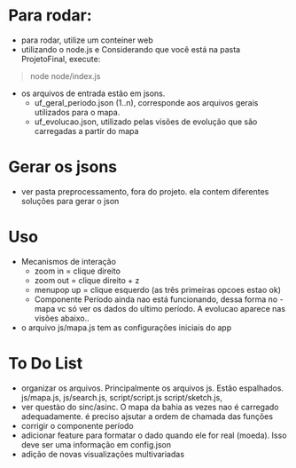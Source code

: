 # Para rodar: 
- para rodar, utilize um conteiner web
- utilizando o node.js e Considerando que você está na pasta ProjetoFinal, execute: 
> node node/index.js
- os arquivos de entrada estão em jsons.
	- uf_geral_periodo.json (1..n), corresponde aos arquivos gerais utilizados para o mapa.
	- uf_evolucao.json, utilizado pelas visões de evolução que são carregadas a partir do mapa

# Gerar os jsons
- ver pasta preprocessamento, fora do projeto. ela contem diferentes soluções para gerar o json	

# Uso
- Mecanismos de interação
	- zoom in = clique direito
	- zoom out = clique direito + z
	- menupop up = clique esquerdo (as três primeiras opcoes estao ok) 
	- Componente Período ainda nao está funcionando, dessa forma no - mapa vc só ver os dados do ultimo período. A evolucao aparece nas visões abaixo..	
- o arquivo js/mapa.js tem as configurações iniciais do app

# To Do List
- organizar os arquivos. Principalmente os arquivos js. Estão espalhados. js/mapa.js, js/search.js, script/script.js script/sketch.js, 
- ver questào do sinc/asinc. O mapa da bahia as vezes nao é carregado adequadamente. é preciso ajsutar a ordem de chamada das funções
- corrigir o componente período
- adicionar feature para formatar o dado quando ele for real (moeda). Isso deve ser uma informação em config.json
- adição de novas visualizações multivariadas
